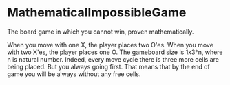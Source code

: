 # MathematicalImpossibleGame
The board game in which you cannot win, proven mathematically.

When you move with one X, the player places two O'es.
When you move with two X'es, the player places one O.
The gameboard size is 1x3*n, where n is natural number.
Indeed, every move cycle there is three more cells are being placed. But you always going first. That means that by the end of game you will be always
without any free cells.

